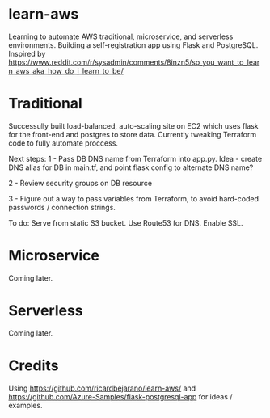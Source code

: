 # learn-aws
Learning to automate AWS traditional, microservice, and serverless environments. Building a self-registration app using Flask and PostgreSQL. Inspired by https://www.reddit.com/r/sysadmin/comments/8inzn5/so_you_want_to_learn_aws_aka_how_do_i_learn_to_be/

# Traditional
Successully built load-balanced, auto-scaling site on EC2 which uses flask for the front-end and postgres to store data. Currently tweaking Terraform code to fully automate proccess.

Next steps:
1 - Pass DB DNS name from Terraform into app.py. Idea - create DNS alias for DB in main.tf, and point flask config to alternate DNS name?

2 - Review security groups on DB resource

3 - Figure out a way to pass variables from Terraform, to avoid hard-coded passwords / connection strings.



To do: 
Serve from static S3 bucket. 
Use Route53 for DNS.
Enable SSL.

# Microservice
Coming later.

# Serverless
Coming later.

# Credits
Using https://github.com/ricardbejarano/learn-aws/ and https://github.com/Azure-Samples/flask-postgresql-app for ideas / examples.
